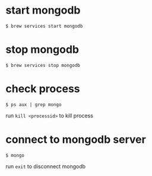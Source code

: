 # start mongodb
```
$ brew services start mongodb
```
# stop mongodb
```
$ brew services stop mongodb
```
# check process
```
$ ps aux | grep mongo
```
run `kill <processid>` to kill process

# connect to mongodb server
```
$ mongo
```
run `exit` to disconnect mongodb
